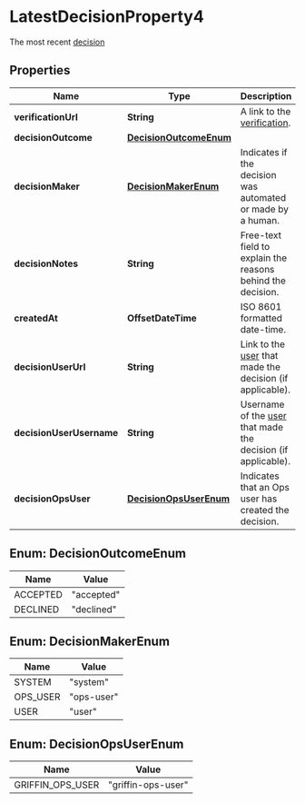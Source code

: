 

# LatestDecisionProperty4

The most recent [decision](http://docs.griffin.com)

## Properties

| Name | Type | Description | Notes |
|------------ | ------------- | ------------- | -------------|
|**verificationUrl** | **String** | A link to the [verification](http://docs.griffin.com). |  |
|**decisionOutcome** | [**DecisionOutcomeEnum**](#DecisionOutcomeEnum) |  |  |
|**decisionMaker** | [**DecisionMakerEnum**](#DecisionMakerEnum) | Indicates if the decision was automated or made by a human. |  |
|**decisionNotes** | **String** | Free-text field to explain the reasons behind the decision. |  |
|**createdAt** | **OffsetDateTime** | ISO 8601 formatted date-time. |  |
|**decisionUserUrl** | **String** | Link to the [user](http://docs.griffin.com) that made the decision (if applicable). |  [optional] |
|**decisionUserUsername** | **String** | Username of the [user](http://docs.griffin.com) that made the decision (if applicable). |  [optional] |
|**decisionOpsUser** | [**DecisionOpsUserEnum**](#DecisionOpsUserEnum) | Indicates that an Ops user has created the decision. |  [optional] |



## Enum: DecisionOutcomeEnum

| Name | Value |
|---- | -----|
| ACCEPTED | &quot;accepted&quot; |
| DECLINED | &quot;declined&quot; |



## Enum: DecisionMakerEnum

| Name | Value |
|---- | -----|
| SYSTEM | &quot;system&quot; |
| OPS_USER | &quot;ops-user&quot; |
| USER | &quot;user&quot; |



## Enum: DecisionOpsUserEnum

| Name | Value |
|---- | -----|
| GRIFFIN_OPS_USER | &quot;griffin-ops-user&quot; |



